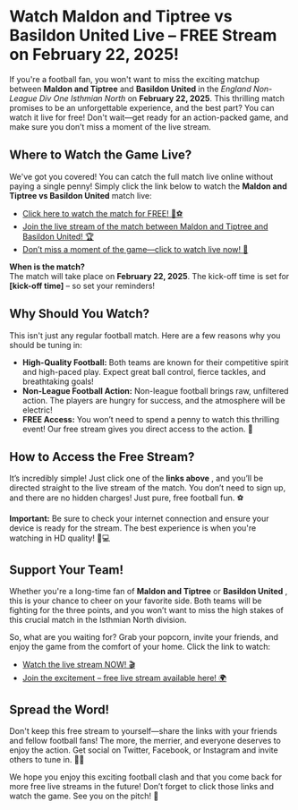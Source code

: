 # Watch Maldon and Tiptree vs Basildon United Live – FREE Stream on February 22, 2025!

If you're a football fan, you won't want to miss the exciting matchup between **Maldon and Tiptree** and **Basildon United** in the _England Non-League Div One Isthmian North_ on **February 22, 2025**. This thrilling match promises to be an unforgettable experience, and the best part? You can watch it live for free! Don't wait—get ready for an action-packed game, and make sure you don’t miss a moment of the live stream.

## Where to Watch the Game Live?

We've got you covered! You can catch the full match live online without paying a single penny! Simply click the link below to watch the **Maldon and Tiptree vs Basildon United** match live:

- [Click here to watch the match for FREE! 🎥⚽](https://tinyurl.com/livestreamfreeo?st=Maldon+and+Tiptree+vs+Basildon+United&si=gh)
- [Join the live stream of the match between Maldon and Tiptree and Basildon United! 🏆](https://tinyurl.com/livestreamfreeo?st=Maldon+and+Tiptree+vs+Basildon+United&si=gh)
- [Don’t miss a moment of the game—click to watch live now! 🎉](https://tinyurl.com/livestreamfreeo?st=Maldon+and+Tiptree+vs+Basildon+United&si=gh)

**When is the match?**  
The match will take place on **February 22, 2025**. The kick-off time is set for **[kick-off time]** – so set your reminders!

## Why Should You Watch?

This isn't just any regular football match. Here are a few reasons why you should be tuning in:

- **High-Quality Football:** Both teams are known for their competitive spirit and high-paced play. Expect great ball control, fierce tackles, and breathtaking goals!
- **Non-League Football Action:** Non-league football brings raw, unfiltered action. The players are hungry for success, and the atmosphere will be electric!
- **FREE Access:** You won’t need to spend a penny to watch this thrilling event! Our free stream gives you direct access to the action. 💸

## How to Access the Free Stream?

It’s incredibly simple! Just click one of the **links above** , and you’ll be directed straight to the live stream of the match. You don’t need to sign up, and there are no hidden charges! Just pure, free football fun. ⚽️

**Important:** Be sure to check your internet connection and ensure your device is ready for the stream. The best experience is when you're watching in HD quality! 📱💻

## Support Your Team!

Whether you're a long-time fan of **Maldon and Tiptree** or **Basildon United** , this is your chance to cheer on your favorite side. Both teams will be fighting for the three points, and you won’t want to miss the high stakes of this crucial match in the Isthmian North division.

So, what are you waiting for? Grab your popcorn, invite your friends, and enjoy the game from the comfort of your home. Click the link to watch:

- [Watch the live stream NOW! 🎬](https://tinyurl.com/livestreamfreeo?st=Maldon+and+Tiptree+vs+Basildon+United&si=gh)
- [Join the excitement – free live stream available here! 🌍](https://tinyurl.com/livestreamfreeo?st=Maldon+and+Tiptree+vs+Basildon+United&si=gh)

## Spread the Word!

Don't keep this free stream to yourself—share the links with your friends and fellow football fans! The more, the merrier, and everyone deserves to enjoy the action. Get social on Twitter, Facebook, or Instagram and invite others to tune in. 📱📢

We hope you enjoy this exciting football clash and that you come back for more free live streams in the future! Don’t forget to click those links and watch the game. See you on the pitch! 👏
